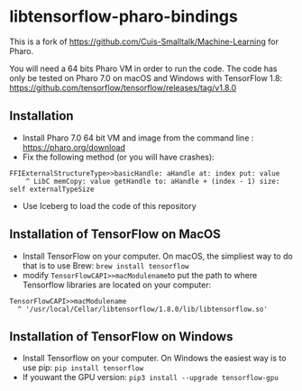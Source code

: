 # libtensorflow-pharo-bindings

This is a fork of https://github.com/Cuis-Smalltalk/Machine-Learning for Pharo.

You will need a 64 bits Pharo VM in order to run the code. The code has only be tested on Pharo 7.0 on macOS and Windows with TensorFlow 1.8: https://github.com/tensorflow/tensorflow/releases/tag/v1.8.0

## Installation

- Install Pharo 7.0 64 bit VM and image from the command line : https://pharo.org/download
- Fix the following method (or you will have crashes):
```Smalltalk
FFIExternalStructureType>>basicHandle: aHandle at: index put: value
	^ LibC memCopy: value getHandle to: aHandle + (index - 1) size: self externalTypeSize
  ```
- Use Iceberg to load the code of this repository

## Installation of TensorFlow on MacOS
- Install TensorFlow on your computer. On macOS, the simpliest way to do that is to use Brew:
```brew install tensorflow```
- modify ```TensorFlowCAPI>>macModulename```to put the path to where Tensorflow libraries are located on your computer:
```Smalltalk
TensorFlowCAPI>>macModulename
  ^ '/usr/local/Cellar/libtensorflow/1.8.0/lib/libtensorflow.so'
  ```
## Installation of TensorFlow on Windows
- Install Tensorflow on your computer. On Windows the easiest way is to use pip:
```pip install tensorflow```
- If youwant the GPU version:
```pip3 install --upgrade tensorflow-gpu```
